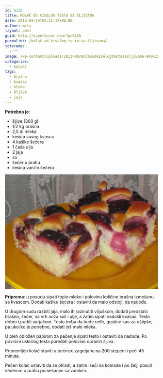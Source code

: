 ```yaml
---
id: 6135
title: KOLAČ OD KISELOG TESTA SA ŠLjIVAMA
date: 2013-09-26T06:11:17+00:00
author: mila
layout: post
guid: http://superkuvar.com/?p=6135
permalink: /kolač-od-kiselog-testa-sa-šljivama/
totvreme:
  - ""
image: /wp-content/uploads/2013/09/Kolacodkiselogtestasasljivama-940x198.jpg
categories:
  - kolači
tags:
  - brašno
  - kvasac
  - mleko
  - šljive
  - jaja
---
```

**Potrebno je**:

  * šljive (300 g)
  * 1/2 kg brašna
  * 2,5 dl mleka
  * kesica suvog kvasca
  * 4 kašike šećera
  * 1 čaša ulja
  * 2 jaja
  * so
  * šećer u prahu
  * kesica vanilin šećera

![<img class="alignnone size-medium wp-image-6136" src="/wp-content/uploads/2013/09/Kolacodkiselogtestasasljivama-1024x768.jpg" alt="Kolacodkiselogtestasasljivama" width="300" height="225" />](/wp-content/uploads/2013/09/Kolacodkiselogtestasasljivama.jpg)

**Priprema**: u posudu sipati toplo mleko i polovinu količine brašna izmešanu sa kvascem. Dodati kašiku šećera i ostaviti da malo odstoji, da nadođe.

U drugom sudu razbiti jaja, malo ih razmutiti viljuškom, dodati preostalo brašno,  šećer, na vrh noža soli i ulje, a zatim sipati nadošli kvasac. Testo dobro izraditi varjačom. Testo treba da bude ređe, gustine kao za uštipke, pa ukoliko je potrebno, dodati još malo mleka.

U pleh obložen papirom za pečenje sipati testo i ostaviti da nadođe. Po površini uskislog testa poređati polovine opranih šljiva.

Pripremljen kolač staviti u pećnicu zagrejanu na 200 stepeni i peći 45 minuta.

Pečen kolač ostaviti da se ohladi, a zatim iseći na komade i po želji posuti šećerom u prahu pomešanim sa vanilom.